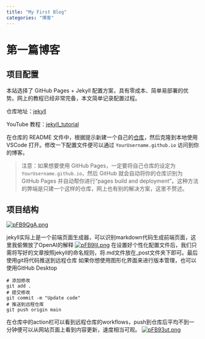 ```yaml
---
title: "My First Blog"
categories: "博客"
---
```


# 第一篇博客

## 项目配置

本站选择了 GitHub Pages + Jekyll 配置方案，具有零成本、简单易部署的优势。网上的教程已经非常完备，本文简单记录配置过程。

仓库地址：[jekyll](https://github.com/mmistakes/minimal-mistakes)

YouTube 教程：[jekyll_tutorial](https://www.youtube.com/watchv=LfP7Y9Ja6Qc&list=PLLAZ4kZ9dFpOPV5C5Ay0pHaa0RJFhcmcB&index=4)

在仓库的 README 文件中，根据提示新建一个自己的[仓库](https://github.com/new?template_name=mm-github-pages-starter&template_owner=mmistakes)，然后克隆到本地使用 VSCode 打开。修改一下配置文件便可以通过 `YourUsername.github.io` 访问到你的博客。

> 注意：如果想要使用 GitHub Pages，一定要将自己仓库的设定为 `YourUsername.github.io`，然后 GitHub 就会自动将你的仓库识别为 GitHub Pages 并自动帮你进行“pages build and deployment”。这种方法的弊端是只建一个这样的仓库，网上也有别的解决方案，这里不赘述。


## 项目结构
[![pFB9QgA.png](https://s11.ax1x.com/2024/03/02/pFB9QgA.png)](https://imgse.com/i/pFB9QgA)



jekyll实际上是一个前端页面生成器，可以识别markdown代码生成前端页面，这里我偷懒放了OpenAI的解释
[![pFB9ljI.png](https://s11.ax1x.com/2024/03/02/pFB9ljI.png)](https://imgse.com/i/pFB9ljI)
在设置好个性化配置文件后，我们只需将写好的文章按照jekyll的命名规则，将.md文件放在_post文件夹下即可。最后使用git将代码推送到远程仓库
如果你想使用图形化界面来进行版本管理，也可以使用GitHub Desktop

```
# 添加修改
git add .
# 提交修改
git commit -m "Update code"
# 推送到远程仓库
git push origin main
```

在仓库中的action栏可以看到远程仓库的workflows，push到仓库后平均不到一分钟便可以从网站页面上看到内容更新，速度相当可观。
[![pFB93ut.png](https://s11.ax1x.com/2024/03/02/pFB93ut.png)](https://imgse.com/i/pFB93ut)